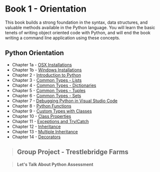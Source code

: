 # Book 1 - Orientation

This book builds a strong foundation in the syntax, data structures, and valuable methods available in the Python language. You will learn the basic tenets of writing object oriented code with Python, and will end the book writing a command line application using these concepts.

## Python Orientation

* Chapter 1a - [OSX Installations](./chapters/INSTALLATIONS_OSX.md)
* Chapter 1b - [Windows Installations](./chapters/INSTALLATIONS_WINDOWS.md)
* Chapter 2 - [Introduction to Python](./chapters/PYTHON_INTRO.md)
* Chapter 3 - [Common Types - Lists](./chapters/DATA_STRUCTURES_LIST.md)
* Chapter 4 - [Common Types - Dictionaries](./chapters/DATA_STRUCTURES_DICTIONARY.md)
* Chapter 5 - [Common Types - Tuples](./chapters/DATA_STRUCTURES_TUPLE.md)
* Chapter 6 - [Common Types - Sets](./chapters/DATA_STRUCTURES_SET.md)
* Chapter 7 - [Debugging Python in Visual Studio Code](./chapters/DEBUGGING_PYTHON.md)
* Chapter 8 - [Python Functions](./chapters/FUNCTIONS_INTRO.md)
* Chapter 9 - [Custom Types with Classes](./chapters/CLASSES_INTRO.md)
* Chapter 10 - [Class Properties](./chapters/CLASS_PROPERTIES.md)
* Chapter 11 - [Exceptions and Try/Catch](./chapters/TRY_CATCH_INTRO.md)
* Chapter 12 - [Inheritance](./chapters/INHERITANCE_INTRO.md)
* Chapter 13 - [Multiple Inheritance](./chapters/MULTIPLE_INHERITANCE.md)
* Chapter 14 - [Decorators](./chapters/DECORATORS_INTRO.md)

> ## __Group Project__ - Trestlebridge Farms

> #### Let's Talk About Python Assessment
